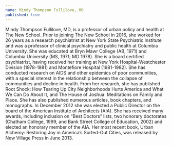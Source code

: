 ```yaml
---
name: Mindy Thompson Fullilove, MD
published: true
---
```

Mindy Thompson Fullilove, MD, is a professor of urban policy and health at The New School.  Prior to joining The New School in 2016, she worked for 26 years as a research psychiatrist at New York State Psychiatric Institute and was a professor of clinical psychiatry and public health at Columbia University.  She was educated at Bryn Mawr College (AB, 1971) and Columbia University (MS, 1971; MD 1978).  She is a board certified psychiatrist, having received her training at New York Hospital-Westchester Division (1978-1981) and Montefiore Hospital (1981-1982).  She has conducted research on AIDS and other epidemics of poor communities, with a special interest in the relationship between the collapse of communities and decline in health.  From her research, she has published Root Shock: How Tearing Up City Neighborhoods Hurts America and What We Can Do About It, and The House of Joshua: Meditations on Family and Place.  She has also published numerous articles, book chapters, and monographs.  In December 2012 she was elected a Public Director on the board of the American Institute of Architects (AIA).  She has received many awards, including inclusion on “Best Doctors” lists, two honorary doctorates (Chatham College, 1999, and Bank Street College of Education, 2002) and elected an honorary member of the AIA.  Her most recent book, Urban Alchemy: Restoring Joy in America’s Sorted-Out Cities, was released by New Village Press in June 2013.
